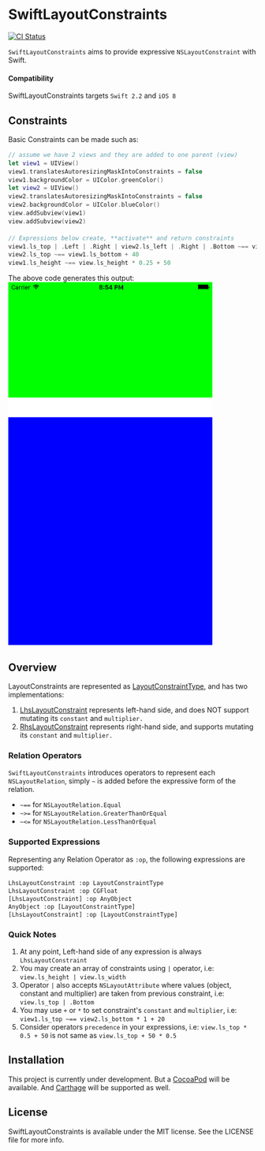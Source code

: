 # SwiftLayoutConstraints

[![CI Status](http://img.shields.io/travis/ahmadbaraka/SwiftLayoutConstraints.svg?style=flat)](https://travis-ci.org/ahmadbaraka/SwiftLayoutConstraints)

`SwiftLayoutConstraints` aims to provide expressive `NSLayoutConstraint` with Swift.

#### Compatibility

SwiftLayoutConstraints targets `Swift 2.2` and `iOS 8`

## Constraints

Basic Constraints can be made such as:

```swift
// assume we have 2 views and they are added to one parent (view)
let view1 = UIView()
view1.translatesAutoresizingMaskIntoConstraints = false
view1.backgroundColor = UIColor.greenColor()
let view2 = UIView()
view2.translatesAutoresizingMaskIntoConstraints = false
view2.backgroundColor = UIColor.blueColor()
view.addSubview(view1)
view.addSubview(view2)

// Expressions below create, **activate** and return constraints
view1.ls_top | .Left | .Right | view2.ls_left | .Right | .Bottom ~== view
view2.ls_top ~== view1.ls_bottom + 40
view1.ls_height ~== view.ls_height * 0.25 + 50
```
The above code generates this output:  
![Example](Icons/Example.png)

## Overview

LayoutConstraints are represented as [LayoutConstraintType](/SwiftLayoutConstraints/Classes/LayoutConstraintType.swift), and has two implementations:
 1. [LhsLayoutConstraint](/SwiftLayoutConstraints/Classes/LhsLayoutConstraint.swift) represents left-hand side, and does NOT support mutating its `constant` and `multiplier.`
 1. [RhsLayoutConstraint](/SwiftLayoutConstraints/Classes/RhsLayoutConstraint.swift) represents right-hand side, and supports mutating its `constant` and `multiplier.`

### Relation Operators

`SwiftLayoutConstraints` introduces operators to represent each `NSLayoutRelation`, simply `~` is added before the expressive form of the relation.
 * `~==` for `NSLayoutRelation.Equal`
 * `~>=` for `NSLayoutRelation.GreaterThanOrEqual`
 * `~<=` for `NSLayoutRelation.LessThanOrEqual`

### Supported Expressions

Representing any Relation Operator as `:op`, the following expressions are supported:

```
LhsLayoutConstraint :op LayoutConstraintType
LhsLayoutConstraint :op CGFloat
[LhsLayoutConstraint] :op AnyObject
AnyObject :op [LayoutConstraintType]
[LhsLayoutConstraint] :op [LayoutConstraintType]
```

###  Quick Notes

 1. At any point, Left-hand side of any expression is always `LhsLayoutConstraint`
 1. You may create an array of constraints using `|` operator, i.e: `view.ls_height | view.ls_width`
 1. Operator `|` also accepts `NSLayoutAttribute` where values (object, constant and multiplier) are taken from previous constraint, i.e: `view.ls_top | .Bottom`
 1. You may use `+` or `*` to set constraint's `constant` and `multiplier`, i.e: `view1.ls_top ~== view2.ls_bottom * 1 + 20`
 1. Consider operators `precedence` in your expressions, i.e: `view.ls_top * 0.5 + 50` is not same as `view.ls_top + 50 * 0.5`

## Installation

This project is currently under development. But a [CocoaPod](https://cocoapods.org) will be available. And [Carthage](https://github.com/Carthage/Carthage) will be supported as well.

## License

SwiftLayoutConstraints is available under the MIT license. See the LICENSE file for more info.
